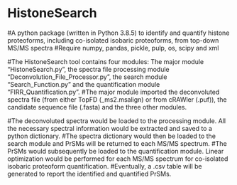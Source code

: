 # HistoneSearch
#A python package (written in Python 3.8.5) to identify and quantify histone proteoforms, including co-isolated isobaric proteoforms, from top-down MS/MS spectra
#Require numpy, pandas, pickle, pulp, os, scipy and xml

#The HistoneSearch tool contains four modules: The major module “HistoneSearch.py”, the spectra file processing module “Deconvolution_File_Processor.py”, the search module “Search_Function.py” and the quantification module “FIRR_Quantification.py”.
#The major module imported the deconvoluted spectra file (from either TopFD (_ms2.msalign) or from cRAWler (.puf)), the candidate sequence file (.fasta) and the three other modules. 

#The deconvoluted spectra would be loaded to the processing module. All the necessary spectral information would be extracted and saved to a python dictionary.
#The spectra dictionary would then be loaded to the search module and PrSMs will be returned to each MS/MS spectrum.
#The PrSMs would subsequently be loaded to the quantification module. Linear optimization would be performed for each MS/MS spectrum for co-isolated isobaric proteoform quantification.
#Eventually, a .csv table will be generated to report the identified and quantified PrSMs.
